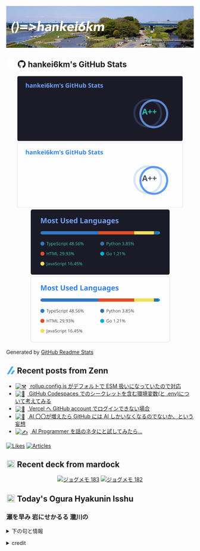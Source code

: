 <p align="center">

![()=>hankei6km](assets/images/header3.jpg)

</p>

<h2>
<img width="24" height="24" style="height:1em;width:1em;margin:0 0.05em 0 0.1em;vertical-align:-0.1em;"
 src="assets/images/github-dark.svg#gh-dark-mode-only" />
<img width="24" height="24" style="height:1em;width:1em;margin:0 0.05em 0 0.1em;vertical-align:-0.1em;"
 src="assets/images/github-light.svg#gh-light-mode-only" />
hankei6km's GitHub Stats
</h2>

<p align="center">

<img width="446" alt="hankei6km's GitHub stats" src="assets/images/stats-dark.svg#gh-dark-mode-only">
<img width="446" alt="hankei6km's GitHub stats" src="assets/images/stats-light.svg#gh-light-mode-only">
<img width="375" alt="Top Langs" src="assets/images/top-langs-dark.svg#gh-dark-mode-only">
<img width="375" alt="Top Langs" src="assets/images/top-langs-light.svg#gh-light-mode-only">

</p>

Generated by [GitHub Readme Stats](https://github.com/anuraghazra/github-readme-stats)

<h2>
<img width="24" height="24" style="width:1em; height:1em; margin: 0 .05em 0 .1em; vertical-align: -0.1em;" src="assets/images/zenn.svg">
Recent posts from Zenn
</h2>

<ul><li><a href="https://zenn.dev/hankei6km/articles/rollup-config-js-as-esm"><img style="width:1.1em; height:1.1em; margin: 0 .5em 0 .1em; vertical-align: -0.1em;" width="18" height="18" alt="⚒️" src="https://twemoji.maxcdn.com/v/13.1.0/72x72/2692.png"> rollup.config.js がデフォルトで ESM 扱いになっていたので対応</a></li><li><a href="https://zenn.dev/hankei6km/articles/env-in-github-codespaces"><img style="width:1.1em; height:1.1em; margin: 0 .5em 0 .1em; vertical-align: -0.1em;" width="18" height="18" alt="🙊" src="https://twemoji.maxcdn.com/v/13.1.0/72x72/1f64a.png"> GitHub Codespaces でのシークレットを含む環境変数(と .env)について考えてみる</a></li><li><a href="https://zenn.dev/hankei6km/articles/regain-to-link-vercel-account-with-github-account"><img style="width:1.1em; height:1.1em; margin: 0 .5em 0 .1em; vertical-align: -0.1em;" width="18" height="18" alt="🔗" src="https://twemoji.maxcdn.com/v/13.1.0/72x72/1f517.png"> Vercel へ GitHub account でログインできない場合</a></li><li><a href="https://zenn.dev/hankei6km/articles/ai-honyarara"><img style="width:1.1em; height:1.1em; margin: 0 .5em 0 .1em; vertical-align: -0.1em;" width="18" height="18" alt="🗿" src="https://twemoji.maxcdn.com/v/13.1.0/72x72/1f5ff.png"> AI 〇〇が増えたら GitHub には AI しかいなくなるのでないか、という妄想</a></li><li><a href="https://zenn.dev/hankei6km/articles/try-ai-programmer"><img style="width:1.1em; height:1.1em; margin: 0 .5em 0 .1em; vertical-align: -0.1em;" width="18" height="18" alt="✍️" src="https://twemoji.maxcdn.com/v/13.1.0/72x72/270d.png"> AI Programmer を話のネタにと試してみたら…</a></li></ul>

[![Likes](https://badgen.org/img/zenn/hankei6km/likes?style=flat)](https://zenn.dev/hankei6km)
[![Articles](https://badgen.org/img/zenn/hankei6km/articles?style=flat)](https://zenn.dev/hankei6km)

<h2>
<img width="24" height="24" style="width:1em; height:1em; margin: 0 .05em 0 .1em; vertical-align: -0.1em;" src="https://twemoji.maxcdn.com/v/13.1.0/72x72/1f5bc.png">
Recent deck from mardock
</h2>

<p align="center">
<a href="https://hankei6km.github.io/mardock/deck/2022-10-in-outdoor-183"><img alt="ジョグメモ 183" src="https://hankei6km.github.io/mardock/assets/deck/2022-10-in-outdoor-183/2022-10-in-outdoor-183.png" width="270" height="152"></a>
<a href="https://hankei6km.github.io/mardock/deck/2022-10-in-outdoor-182"><img alt="ジョグメモ 182" src="https://hankei6km.github.io/mardock/assets/deck/2022-10-in-outdoor-182/2022-10-in-outdoor-182.png" width="270" height="152"></a>

</p>

<h2>
<img width="24" height="24" style="width:1em; height:1em; margin: 0 .05em 0 .1em; vertical-align: -0.1em;" src="https://twemoji.maxcdn.com/v/13.1.0/72x72/1f38e.png">
Today's Ogura Hyakunin Isshu
</h2>

<h3>瀬を早み 岩にせかるる 瀧川の</h3>
<p><details><summary>下の句と情報</summary><p>われても末に 逢はむとぞ思ふ</p><p>(せをはやみ いわにせかるる たきがはの　われてもすゑに あはむとぞおもふ)</p><ul><li>歌人 - <a href="http://linkdata.org/resource/rdf1s6833i#kajin_077">http://linkdata.org/resource/rdf1s6833i#kajin_077</a></li><li>読札 - <a href="https://commons.wikimedia.org/wiki/File:Hyakuninisshu_077.jpg">https://commons.wikimedia.org/wiki/File:Hyakuninisshu_077.jpg</a></li><li>異なる記録形式 - <a href="http://linkdata.org/resource/rdf1s8931i#audio_nhk_077">http://linkdata.org/resource/rdf1s8931i#audio_nhk_077</a></li></ul></details></p>

<details>
<summary>credit</summary>

- Title: 小倉百人一首かるたデータ
- Author: [Nanako Takahashi](http://linkdata.org/user/tnanako)
- Source: http://linkdata.org/work/rdf1s6834i
- License: http://creativecommons.org/licenses/by/3.0/deed.ja

</details>

